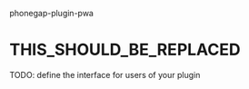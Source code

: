 
phonegap-plugin-pwa

THIS_SHOULD_BE_REPLACED
=========

TODO: define the interface for users of your plugin
